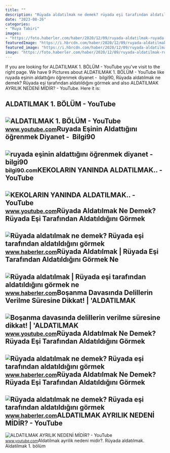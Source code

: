 ```yaml
---
title: ""
description: "Rüyada aldatılmak ne demek? rüyada eşi tarafından aldatıldığını görmek"
date: "2023-08-26"
categories:
- "Ruya Tabiri"
images:
- "https://foto.haberler.com/haber/2020/12/09/ruyada-aldatilmak-ruyada-esi-tarafindan-13789577_4759_m.jpg"
featuredImage: "https://i.hbrcdn.com/haber/2020/12/09/ruyada-aldatilmak-ruyada-esi-tarafindan-13789577_5498_m.jpg"
featured_image: "https://i.hbrcdn.com/haber/2020/12/09/ruyada-aldatilmak-ruyada-esi-tarafindan-13789577_9154_m.jpg"
image: "https://foto.haberler.com/haber/2020/12/09/ruyada-aldatilmak-ruyada-esi-tarafindan-13789577_7015_amp.jpg"
---
```


If you are looking for ALDATILMAK 1. BÖLÜM - YouTube you've visit to the right page. We have 9 Pictures about ALDATILMAK 1. BÖLÜM - YouTube like ruyada eşinin aldattığını öğrenmek diyanet - ️ bilgi90, Rüyada aldatılmak ne demek? Rüyada eşi tarafından aldatıldığını görmek and also ALDATILMAK AYRILIK NEDENİ MİDİR? - YouTube. Here it is:

ALDATILMAK 1. BÖLÜM - YouTube
-----------------------------

 ![ALDATILMAK 1. BÖLÜM - YouTube](https://i.ytimg.com/vi/fNVj77k5KyY/maxresdefault.jpg?sqp=-oaymwEmCIAKENAF8quKqQMa8AEB-AH-CIAC0AWKAgwIABABGGUgXyhBMA8=&rs=AOn4CLCj8N28jx0vCxTFy_2s2xisKxJoUQ) <small>www.youtube.com</small>Ruyada Eşinin Aldattığını öğrenmek Diyanet - ️ Bilgi90
------------------------------------------------------

 ![ruyada eşinin aldattığını öğrenmek diyanet - ️ bilgi90](https://foto.haberler.com/haber/2020/12/09/ruyada-aldatilmak-ruyada-esi-tarafindan-13789577_7015_amp.jpg) <small>bilgi90.com</small>KEKOLARIN YANINDA ALDATILMAK.. - YouTube
----------------------------------------

 ![KEKOLARIN YANINDA ALDATILMAK.. - YouTube](https://i.ytimg.com/vi/VQTDDhaxBp4/maxresdefault.jpg) <small>www.youtube.com</small>Rüyada Aldatılmak Ne Demek? Rüyada Eşi Tarafından Aldatıldığını Görmek
----------------------------------------------------------------------

 ![Rüyada aldatılmak ne demek? Rüyada eşi tarafından aldatıldığını görmek](https://i.hbrcdn.com/haber/2020/12/09/ruyada-aldatilmak-ruyada-esi-tarafindan-13789577_5498_m.jpg) <small>www.haberler.com</small>Rüyada Aldatılmak | Rüyada Eşi Tarafından Aldatıldığını Görmek Ne
-----------------------------------------------------------------

 ![Rüyada aldatılmak | Rüyada eşi tarafından aldatıldığını görmek ne](https://foto.haberler.com/haber/2020/12/09/ruyada-aldatilmak-ruyada-esi-tarafindan-13789577_4759_m.jpg) <small>www.haberler.com</small>Boşanma Davasında Delillerin Verilme Süresine Dikkat! | 'ALDATILMAK
-------------------------------------------------------------------

 ![Boşanma davasında delillerin verilme süresine dikkat! | 'ALDATILMAK](https://i.ytimg.com/vi/ZujYEPmL3Kw/maxresdefault.jpg) <small>www.youtube.com</small>Rüyada Aldatılmak Ne Demek? Rüyada Eşi Tarafından Aldatıldığını Görmek
----------------------------------------------------------------------

 ![Rüyada aldatılmak ne demek? Rüyada eşi tarafından aldatıldığını görmek](https://i.hbrcdn.com/haber/2020/12/09/ruyada-aldatilmak-ruyada-esi-tarafindan-13789577_9154_m.jpg) <small>www.haberler.com</small>Rüyada Aldatılmak Ne Demek? Rüyada Eşi Tarafından Aldatıldığını Görmek
----------------------------------------------------------------------

 ![Rüyada aldatılmak ne demek? Rüyada eşi tarafından aldatıldığını görmek](https://i.hbrcdn.com/haber/2020/12/09/ruyada-aldatilmak-ruyada-esi-tarafindan-13789577_3838_m.jpg) <small>www.haberler.com</small>ALDATILMAK AYRILIK NEDENİ MİDİR? - YouTube
------------------------------------------

 ![ALDATILMAK AYRILIK NEDENİ MİDİR? - YouTube](https://i.ytimg.com/vi/ESEzIIO896Q/maxresdefault.jpg) <small>www.youtube.com</small>Aldatilmak ayrilik nedeni̇ mi̇di̇r?. Rüyada aldatılmak. Aldatilmak 1. bölüm
